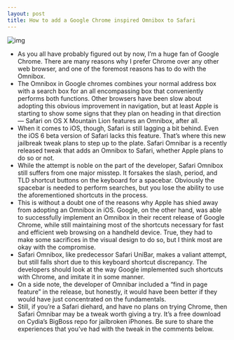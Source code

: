 ```yaml
---
layout: post
title: How to add a Google Chrome inspired Omnibox to Safari
---
```

![img](http://media.idownloadblog.com/wp-content/uploads/2012/07/Safari-Omnibar-Screenshot.jpg)
* As you all have probably figured out by now, I’m a huge fan of Google Chrome. There are many reasons why I prefer Chrome over any other web browser, and one of the foremost reasons has to do with the Omnibox.
* The Omnibox in Google chromes combines your normal address box with a search box for an all encompassing box that conveniently performs both functions. Other browsers have been slow about adopting this obvious improvement in navigation, but at least Apple is starting to show some signs that they plan on heading in that direction — Safari on OS X Mountain Lion features an Omnibox, after all.
* When it comes to iOS, though, Safari is still lagging a bit behind. Even the iOS 6 beta version of Safari lacks this feature. That’s where this new jailbreak tweak plans to step up to the plate. Safari Omnibar is a recently released tweak that adds an Omnibox to Safari, whether Apple plans to do so or not.
* While the attempt is noble on the part of the developer, Safari Omnibox still suffers from one major misstep. It forsakes the slash, period, and TLD shortcut buttons on the keyboard for a spacebar. Obviously the spacebar is needed to perform searches, but you lose the ability to use the aforementioned shortcuts in the process.
* This is without a doubt one of the reasons why Apple has shied away from adopting an Omnibox in iOS. Google, on the other hand, was able to successfully implement an Omnibox in their recent release of Google Chrome, while still maintaining most of the shortcuts necessary for fast and efficient web browsing on a handheld device. True, they had to make some sacrifices in the visual design to do so, but I think most are okay with the compromise.
* Safari Omnibox, like predecessor Safari UniBar, makes a valiant attempt, but still falls short due to this keyboard shortcut discrepancy. The developers should look at the way Google implemented such shortcuts with Chrome, and imitate it in some manner.
* On a side note, the developer of Omnibar included a “find in page feature” in the release, but honestly, it would have been better if they would have just concentrated on the fundamentals.
* Still, if you’re a Safari diehard, and have no plans on trying Chrome, then Safari Omnibar may be a tweak worth giving a try. It’s a free download on Cydia’s BigBoss repo for jailbroken iPhones. Be sure to share the experiences that you’ve had with the tweak in the comments below.

